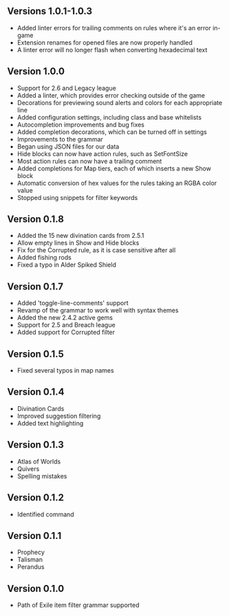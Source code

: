 ## Versions 1.0.1-1.0.3
* Added linter errors for trailing comments on rules where it's an error in-game
* Extension renames for opened files are now properly handled
* A linter error will no longer flash when converting hexadecimal text

## Version 1.0.0
* Support for 2.6 and Legacy league
* Added a linter, which provides error checking outside of the game
* Decorations for previewing sound alerts and colors for each appropriate line
* Added configuration settings, including class and base whitelists
* Autocompletion improvements and bug fixes
* Added completion decorations, which can be turned off in settings
* Improvements to the grammar
* Began using JSON files for our data
* Hide blocks can now have action rules, such as SetFontSize
* Most action rules can now have a trailing comment
* Added completions for Map tiers, each of which inserts a new Show block
* Automatic conversion of hex values for the rules taking an RGBA color value
* Stopped using snippets for filter keywords

## Version 0.1.8
* Added the 15 new divination cards from 2.5.1
* Allow empty lines in Show and Hide blocks
* Fix for the Corrupted rule, as it is case sensitive after all
* Added fishing rods
* Fixed a typo in Alder Spiked Shield

## Version 0.1.7
* Added 'toggle-line-comments' support
* Revamp of the grammar to work well with syntax themes
* Added the new 2.4.2 active gems
* Support for 2.5 and Breach league
* Added support for Corrupted filter

## Version 0.1.5
* Fixed several typos in map names

## Version 0.1.4
* Divination Cards
* Improved suggestion filtering
* Added text highlighting

## Version 0.1.3
* Atlas of Worlds
* Quivers
* Spelling mistakes

## Version 0.1.2
* Identified command

## Version 0.1.1
* Prophecy
* Talisman
* Perandus

## Version 0.1.0
* Path of Exile item filter grammar supported

